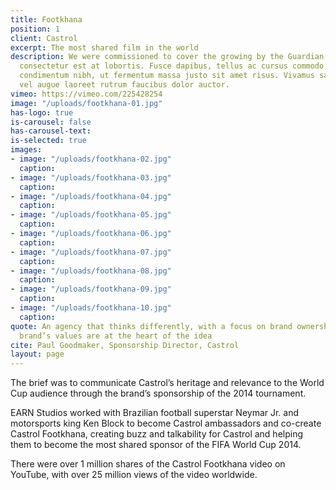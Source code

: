 ```yaml
---
title: Footkhana
position: 1
client: Castrol
excerpt: The most shared film in the world
description: We were commissioned to cover the growing by the Guardian sed posuere
  consectetur est at lobortis. Fusce dapibus, tellus ac cursus commodo, tortor mauris
  condimentum nibh, ut fermentum massa justo sit amet risus. Vivamus sagittis lacus
  vel augue laoreet rutrum faucibus dolor auctor.
vimeo: https://vimeo.com/225428254
image: "/uploads/footkhana-01.jpg"
has-logo: true
is-carousel: false
has-carousel-text: 
is-selected: true
images:
- image: "/uploads/footkhana-02.jpg"
  caption: 
- image: "/uploads/footkhana-03.jpg"
  caption: 
- image: "/uploads/footkhana-04.jpg"
  caption: 
- image: "/uploads/footkhana-05.jpg"
  caption: 
- image: "/uploads/footkhana-06.jpg"
  caption: 
- image: "/uploads/footkhana-07.jpg"
  caption: 
- image: "/uploads/footkhana-08.jpg"
  caption: 
- image: "/uploads/footkhana-09.jpg"
  caption: 
- image: "/uploads/footkhana-10.jpg"
  caption: 
quote: An agency that thinks differently, with a focus on brand ownership where the
  brand’s values are at the heart of the idea
cite: Paul Goodmaker, Sponsorship Director, Castrol
layout: page
---
```


The brief was to communicate Castrol’s heritage and relevance to the World Cup audience through the brand’s sponsorship of the 2014 tournament.

EARN Studios worked with Brazilian football superstar Neymar Jr. and motorsports king Ken Block to become Castrol ambassadors and co-create Castrol Footkhana, creating buzz and talkability for Castrol and helping them to become the most shared sponsor of the FIFA World Cup 2014.

There were over 1 million shares of the Castrol Footkhana video on YouTube, with over 25 million views of the video worldwide.